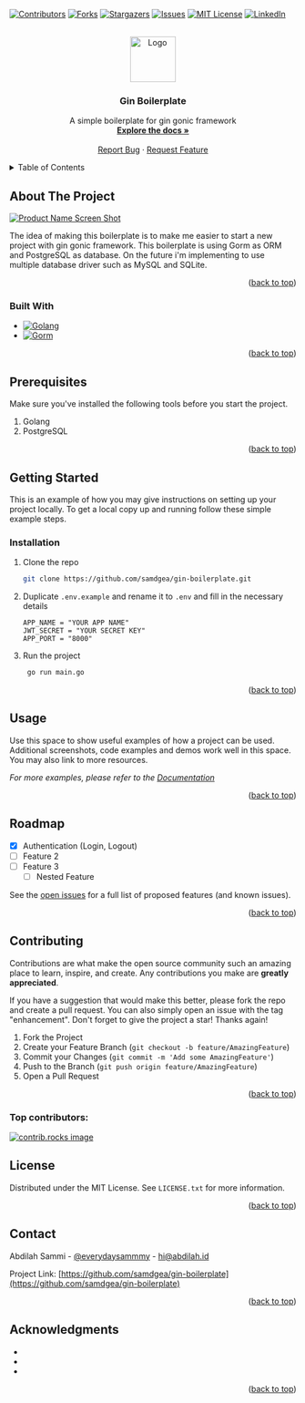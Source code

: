 <a id="readme-top"></a>

<!-- PROJECT SHIELDS -->
<!--
*** I'm using markdown "reference style" links for readability.
*** Reference links are enclosed in brackets [ ] instead of parentheses ( ).
*** See the bottom of this document for the declaration of the reference variables
*** for contributors-url, forks-url, etc. This is an optional, concise syntax you may use.
*** https://www.markdownguide.org/basic-syntax/#reference-style-links
-->
[![Contributors][contributors-shield]][contributors-url]
[![Forks][forks-shield]][forks-url]
[![Stargazers][stars-shield]][stars-url]
[![Issues][issues-shield]][issues-url]
[![MIT License][license-shield]][license-url]
[![LinkedIn][linkedin-shield]][linkedin-url]



<!-- PROJECT LOGO -->
<br />
<div align="center">
  <a href="https://github.com/samdgea/gin-boilerplate">
    <img src="images/logo.png" alt="Logo" width="80" height="80">
  </a>

<h3 align="center">Gin Boilerplate</h3>

  <p align="center">
    A simple boilerplate for gin gonic framework
    <br />
    <a href="https://github.com/samdgea/gin-boilerplate"><strong>Explore the docs »</strong></a>
    <br />
    <br />
    <a href="https://github.com/samdgea/gin-boilerplate/issues/new?labels=bug&template=bug-report---.md">Report Bug</a>
    ·
    <a href="https://github.com/samdgea/gin-boilerplate/issues/new?labels=enhancement&template=feature-request---.md">Request Feature</a>
  </p>
</div>



<!-- TABLE OF CONTENTS -->
<details>
  <summary>Table of Contents</summary>
  <ol>
    <li>
      <a href="#about-the-project">About The Project</a>
      <ul>
        <li><a href="#built-with">Built With</a></li>
      </ul>
    </li>
    <li>
      <a href="#getting-started">Getting Started</a>
      <ul>
        <li><a href="#prerequisites">Prerequisites</a></li>
        <li><a href="#installation">Installation</a></li>
      </ul>
    </li>
    <li><a href="#usage">Usage</a></li>
    <li><a href="#roadmap">Roadmap</a></li>
    <li><a href="#contributing">Contributing</a></li>
    <li><a href="#license">License</a></li>
    <li><a href="#contact">Contact</a></li>
    <li><a href="#acknowledgments">Acknowledgments</a></li>
  </ol>
</details>



<!-- ABOUT THE PROJECT -->
## About The Project

[![Product Name Screen Shot][product-screenshot]](https://example.com)

The idea of making this boilerplate is to make me easier to start a new project with gin gonic framework. This boilerplate is using Gorm as ORM and PostgreSQL as database. On the future i'm implementing to use multiple database driver such as MySQL and SQLite.

<p align="right">(<a href="#readme-top">back to top</a>)</p>



### Built With

* [![Golang][Golang]][Golang-url]
* [![Gorm][Gorm]][Gorm-url]


<p align="right">(<a href="#readme-top">back to top</a>)</p>

<!-- PREQUISITES -->
## Prerequisites

Make sure you've installed the following tools before you start the project.

1. Golang
2. PostgreSQL

<p align="right">(<a href="#readme-top">back to top</a>)</p>

<!-- GETTING STARTED -->
## Getting Started

This is an example of how you may give instructions on setting up your project locally.
To get a local copy up and running follow these simple example steps.

### Installation

1. Clone the repo
   ```sh
   git clone https://github.com/samdgea/gin-boilerplate.git
   ```
2. Duplicate `.env.example` and rename it to `.env` and fill in the necessary details
   ```dotenv
   APP_NAME = "YOUR APP NAME"
   JWT_SECRET = "YOUR SECRET KEY"
   APP_PORT = "8000"
   ```
3. Run the project
   ```sh
    go run main.go
    ```
   
<p align="right">(<a href="#readme-top">back to top</a>)</p>



<!-- USAGE EXAMPLES -->
## Usage

Use this space to show useful examples of how a project can be used. Additional screenshots, code examples and demos work well in this space. You may also link to more resources.

_For more examples, please refer to the [Documentation](https://example.com)_

<p align="right">(<a href="#readme-top">back to top</a>)</p>



<!-- ROADMAP -->
## Roadmap

- [x] Authentication (Login, Logout)
- [ ] Feature 2
- [ ] Feature 3
    - [ ] Nested Feature

See the [open issues](https://github.com/samdgea/gin-boilerplate/issues) for a full list of proposed features (and known issues).

<p align="right">(<a href="#readme-top">back to top</a>)</p>



<!-- CONTRIBUTING -->
## Contributing

Contributions are what make the open source community such an amazing place to learn, inspire, and create. Any contributions you make are **greatly appreciated**.

If you have a suggestion that would make this better, please fork the repo and create a pull request. You can also simply open an issue with the tag "enhancement".
Don't forget to give the project a star! Thanks again!

1. Fork the Project
2. Create your Feature Branch (`git checkout -b feature/AmazingFeature`)
3. Commit your Changes (`git commit -m 'Add some AmazingFeature'`)
4. Push to the Branch (`git push origin feature/AmazingFeature`)
5. Open a Pull Request

<p align="right">(<a href="#readme-top">back to top</a>)</p>

### Top contributors:

<a href="https://github.com/samdgea/gin-boilerplate/graphs/contributors">
  <img src="https://contrib.rocks/image?repo=samdgea/gin-boilerplate" alt="contrib.rocks image" />
</a>



<!-- LICENSE -->
## License

Distributed under the MIT License. See `LICENSE.txt` for more information.

<p align="right">(<a href="#readme-top">back to top</a>)</p>



<!-- CONTACT -->
## Contact

Abdilah Sammi - [@everydaysammmy](https://twitter.com/everydaysammmy) - hi@abdilah.id

Project Link: [https://github.com/samdgea/gin-boilerplate](https://github.com/samdgea/gin-boilerplate)

<p align="right">(<a href="#readme-top">back to top</a>)</p>



<!-- ACKNOWLEDGMENTS -->
## Acknowledgments

* []()
* []()
* []()

<p align="right">(<a href="#readme-top">back to top</a>)</p>



<!-- MARKDOWN LINKS & IMAGES -->
<!-- https://www.markdownguide.org/basic-syntax/#reference-style-links -->
[contributors-shield]: https://img.shields.io/github/contributors/samdgea/gin-boilerplate.svg?style=for-the-badge
[contributors-url]: https://github.com/samdgea/gin-boilerplate/graphs/contributors
[forks-shield]: https://img.shields.io/github/forks/samdgea/gin-boilerplate.svg?style=for-the-badge
[forks-url]: https://github.com/samdgea/gin-boilerplate/network/members
[stars-shield]: https://img.shields.io/github/stars/samdgea/gin-boilerplate.svg?style=for-the-badge
[stars-url]: https://github.com/samdgea/gin-boilerplate/stargazers
[issues-shield]: https://img.shields.io/github/issues/samdgea/gin-boilerplate.svg?style=for-the-badge
[issues-url]: https://github.com/samdgea/gin-boilerplate/issues
[license-shield]: https://img.shields.io/github/license/samdgea/gin-boilerplate.svg?style=for-the-badge
[license-url]: https://github.com/samdgea/gin-boilerplate/blob/master/LICENSE.txt
[linkedin-shield]: https://img.shields.io/badge/-LinkedIn-black.svg?style=for-the-badge&logo=linkedin&colorB=555
[linkedin-url]: https://linkedin.com/in/abdilah-sammi
[product-screenshot]: images/screenshot.png
[Golang]: https://img.shields.io/badge/Go-00ADD8?style=for-the-badge&logo=go&logoColor=white
[Golang-url]: https://golang.org/
[Gorm]: https://img.shields.io/badge/Gorm-00ADD8?style=for-the-badge&logo=go&logoColor=white
[Gorm-url]: https://gorm.io/